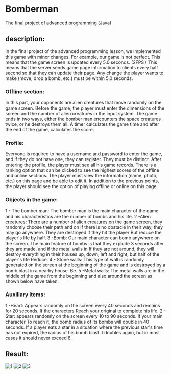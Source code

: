 # Bomberman
The final project of advanced programming (Java)
## description:
In the final project of the advanced programming lesson, we implemented this game with minor changes.
For example, our game is not perfect. This means that the game screen is updated every 5.0 seconds. (2FPS (
This means that the server sends game page information to clients every half second so that they can update their page.
Any change the player wants to make (move, drop a bomb, etc.) must be within 5.0 seconds.

### Offline section:
In this part, your opponents are alien creatures that move randomly on the game screen.
Before the game, the player must enter the dimensions of the screen and the number of alien creatures in the input system.
The game ends in two ways, either the bomber man encounters the space creatures twice, or he destroys them all.
A timer calculates the game time and after the end of the game, calculates the score.
### Profile:
Everyone is required to have a username and password to enter the game, and if they do not have one, they can register.
They must be distinct.
After entering the profile, the player must see all his game records.
There is a ranking option that can be clicked to see the highest scores of the offline and online sections.
The player must view the information (name, photo, etc.) on this page and be able to edit it.
In addition to the previous points, the player should see the option of playing offline or online on this page.
### Objects in the game:
1 - The bomber man:
The bomber man is the main character of the game and his characteristics are the number of bombs and his life.
2 -Alien creatures:
There are a number of alien creatures on the game screen, they randomly choose their path and on
If there is no obstacle in their way, they may go anywhere. They are destroyed if they hit the player
But reduce the player's life by half.
3 -Bomb:
Our main character can bomb anywhere on the screen.
The main feature of bombs is that they explode 3 seconds after they are made, and if the metal walls in
If they are not around, they will destroy everything in their houses up, down, left and right, but half of the player's life
Reduce.
4 - Stone walls:
This type of wall is randomly generated on the screen at the beginning of the game and is destroyed by a bomb blast in a nearby house.
Be.
5 -Metal walls:
The metal walls are in the middle of the game from the beginning and also around the screen as shown below
have taken.
### Auxiliary items:
1 -Heart: Appears randomly on the screen every 40 seconds and remains for 20 seconds. If the characters
Reach your original to complete his life.
2 - Star: appears randomly on the screen every 10 to 90 seconds. If your main character
To reach it, the bomb radius of its bombs will double in 40 seconds.
If a player eats a star in a situation where the previous star's time has not expired, the radius of his bomb blast
It doubles again, but in most cases it should never exceed 8.
## Result:
![1](https://user-images.githubusercontent.com/42892521/133893346-c8f72fe2-b92b-450b-a757-633d09949565.PNG)
![2](https://user-images.githubusercontent.com/42892521/133893353-78a0f34b-0a37-4a03-af63-270289cbdbd2.PNG)
![3](https://user-images.githubusercontent.com/42892521/133893359-bc6a403f-52c3-4895-a3c6-cbaa9297f174.PNG)


